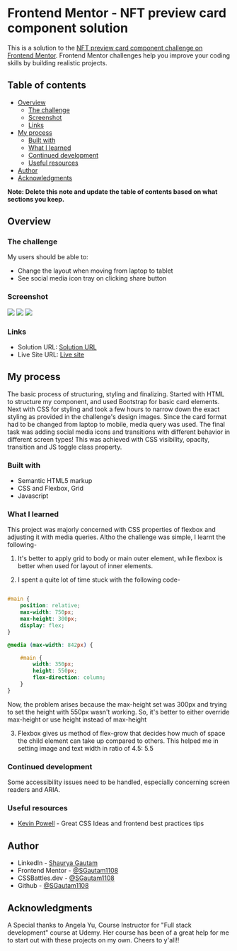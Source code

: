 # Frontend Mentor - NFT preview card component solution

This is a solution to the [NFT preview card component challenge on Frontend Mentor](https://www.frontendmentor.io/challenges/nft-preview-card-component-SbdUL_w0U). Frontend Mentor challenges help you improve your coding skills by building realistic projects. 

## Table of contents

- [Overview](#overview)
  - [The challenge](#the-challenge)
  - [Screenshot](#screenshot)
  - [Links](#links)
- [My process](#my-process)
  - [Built with](#built-with)
  - [What I learned](#what-i-learned)
  - [Continued development](#continued-development)
  - [Useful resources](#useful-resources)
- [Author](#author)
- [Acknowledgments](#acknowledgments)

**Note: Delete this note and update the table of contents based on what sections you keep.**

## Overview

### The challenge

My users should be able to:

- Change the layout when moving from laptop to tablet
- See social media icon tray on clicking share button

### Screenshot

![](images/Screenshot_1.jpg)
![](images/Screenshot_2.jpg)
![](images/Screenshot_3.jpg)


### Links

- Solution URL: [Solution URL](https://github.com/SGautam1108/Article-Preview-Component)
- Live Site URL: [Live site](https://sgautam1108.github.io/Article-Preview-Component/)

## My process

The basic process of structuring, styling and finalizing.
Started with HTML to structure my component, and used Bootstrap for basic card elements.
Next with CSS for styling and took a few hours to narrow down the exact styling as provided in the challenge's design images.
Since the card format had to be changed from laptop to mobile, media query was used.
The final task was adding social media icons and transitions with different behavior in different screen types!
This was achieved with CSS visibility, opacity, transition and JS toggle class property.

### Built with

- Semantic HTML5 markup
- CSS and Flexbox, Grid
- Javascript

### What I learned

This project was majorly concerned with CSS properties of flexbox and adjusting it with media queries. Altho the challenge was simple, I learnt the following-

1) It's better to apply grid to body or main outer element, while flexbox is better when used for layout of inner elements.

2) I spent a quite lot of time stuck with the following code-

```css

#main {
    position: relative;
    max-width: 750px;
    max-height: 300px;
    display: flex;
}

@media (max-width: 842px) {

    #main {
        width: 350px;
        height: 550px;
        flex-direction: column;
    }
}

```

Now, the problem arises because the max-height set was 300px and trying to set the height with 550px wasn't working. So, it's better to either override max-height or use height instead of max-height

3) Flexbox gives us method of flex-grow that decides how much of space the child element can take up compared to others. This helped me in setting image and text width in ratio of 4.5: 5.5


### Continued development

Some accessibility issues need to be handled, especially concerning screen readers and ARIA.

### Useful resources

- [Kevin Powell](https://www.youtube.com/channel/UCJZv4d5rbIKd4QHMPkcABCw) - Great CSS Ideas and frontend best practices tips


## Author

- LinkedIn - [Shaurya Gautam](https://www.linkedin.com/in/sgautam1108/)
- Frontend Mentor - [@SGautam1108](https://www.frontendmentor.io/profile/SGautam1108)
- CSSBattles.dev - [@SGautam1108](https://cssbattle.dev/player/sgautam1108)
- Github - [@SGautam1108](https://github.com/SGautam1108/)


## Acknowledgments

A Special thanks to Angela Yu, Course Instructor for "Full stack development" course at Udemy. Her course has been of a great help for me to start out with these projects on my own. Cheers to y'all!!
